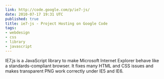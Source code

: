 ```yaml
---
link: http://code.google.com/p/ie7-js/
date: 2010-07-17 19:31 UTC
published: true
title: ie7-js - Project Hosting on Google Code
tags:
- webdesign
- css
- library
- javascript
---
```


IE7.js is a JavaScript library to make Microsoft Internet Explorer behave like a standards-compliant browser. It fixes many HTML and CSS issues and makes transparent PNG work correctly under IE5 and IE6.
